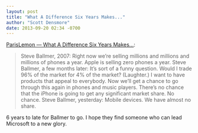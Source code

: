 ```yaml
---
layout: post
title: "What A Difference Six Years Makes..."
author: "Scott Densmore"
date: 2013-09-20 02:34 -0700
---
```


[ParisLemon — What A Difference Six Years Makes...](http://parislemon.com/post/61777379694/what-a-difference-six-years-makes):

> Steve Ballmer, 2007:
> Right now we’re selling millions and millions and millions of phones a year. Apple is selling zero phones a year.
> Steve Ballmer, a few months later:
> It’s sort of a funny question. Would I trade 96% of the market for 4% of the market? (Laughter.) I want to have products that appeal to everybody. Now we’ll get a chance to go through this again in phones and music players. There’s no chance that the iPhone is going to get any significant market share. No chance.
> Steve Ballmer, yesterday:
> Mobile devices. We have almost no share.

6 years to late for Ballmer to go. I hope they find someone who can lead Microsoft to a new glory.